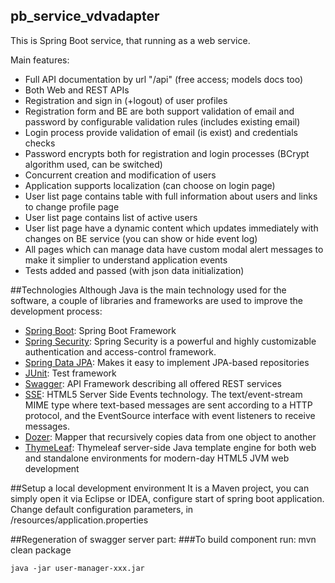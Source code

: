 ## pb_service_vdvadapter

This is Spring Boot service, that running as a web service.

Main features:
- Full API documentation by url "/api" (free access; models docs too)
- Both Web and REST APIs
- Registration and sign in (+logout) of user profiles
- Registration form and BE are both support validation of email and password by configurable validation rules (includes existing email)
- Login process provide validation of email (is exist) and credentials checks
- Password encrypts both for registration and login processes (BCrypt algorithm used, can be switched)
- Concurrent creation and modification of users
- Application supports localization (can choose on login page)
- User list page contains table with full information about users and links to change profile page
- User list page contains list of active users
- User list page have a dynamic content which updates immediately with changes on BE service (you can show or hide event log)
- All pages which can manage data have custom modal alert messages to make it simplier to understand application events
- Tests added and passed (with json data initialization)

##Technologies
Although Java is the main technology used for the software, a couple of libraries and frameworks are used to improve the development process:
- [Spring Boot](https://projects.spring.io/spring-boot/): Spring Boot Framework
- [Spring Security](https://projects.spring.io/spring-security/): Spring Security is a powerful and highly customizable authentication and access-control framework.
- [Spring Data JPA](http://projects.spring.io/spring-data/): Makes it easy to implement JPA-based repositories
- [JUnit](https://junit.org/): Test framework
- [Swagger](http://swagger.io/): API Framework describing all offered REST services
- [SSE](https://www.w3.org/TR/2009/WD-eventsource-20090423): HTML5 Server Side Events technology. The text/event-stream MIME type where text-based messages are sent according to a HTTP protocol, and the EventSource interface with event listeners to receive messages.
- [Dozer](https://dozer.sourceforge.net/): Mapper that recursively copies data from one object to another
- [ThymeLeaf](https://www.thymeleaf.org/): Thymeleaf server-side Java template engine for both web and standalone environments for modern-day HTML5 JVM web development

##Setup a local development environment
It is a Maven project, you can simply open it via Eclipse or IDEA, configure start of spring boot application. Change default configuration parameters, in /resources/application.properties
  
##Regeneration of swagger server part:
###To build component run:
    mvn clean package
    
    java -jar user-manager-xxx.jar
    